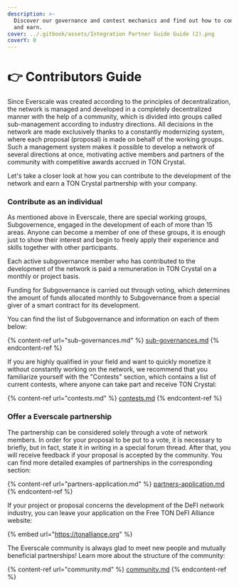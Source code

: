 ```yaml
---
description: >-
  Discover our governance and contest mechanics and find out how to contribute
  and earn.
cover: ../.gitbook/assets/Integration Partner Guide Guide (2).png
coverY: 0
---
```


# 👉 Contributors Guide

Since Everscale was created according to the principles of decentralization, the network is managed and developed in a completely decentralized manner with the help of a community, which is divided into groups called sub-management according to industry directions. All decisions in the network are made exclusively thanks to a constantly modernizing system, where each proposal (proposal) is made on behalf of the working groups. Such a management system makes it possible to develop a network of several directions at once, motivating active members and partners of the community with competitive awards accrued in TON Crystal.

Let's take a closer look at how you can contribute to the development of the network and earn a TON Crystal partnership with your company.

### Contribute as an individual

As mentioned above in Everscale, there are special working groups, Subgovernence, engaged in the development of each of more than 15 areas. Anyone can become a member of one of these groups, it is enough just to show their interest and begin to freely apply their experience and skills together with other participants.

Each active subgovernance member who has contributed to the development of the network is paid a remuneration in TON Crystal on a monthly or project basis.

Funding for Subgovernance is carried out through voting, which determines the amount of funds allocated monthly to Subgovernance from a special giver of a smart contract for its development.

You can find the list of Subgovernance and information on each of them below:

{% content-ref url="sub-governances.md" %}
[sub-governances.md](sub-governances.md)
{% endcontent-ref %}

If you are highly qualified in your field and want to quickly monetize it without constantly working on the network, we recommend that you familiarize yourself with the "Contests" section, which contains a list of current contests, where anyone can take part and receive TON Crystal:

{% content-ref url="contests.md" %}
[contests.md](contests.md)
{% endcontent-ref %}

### Offer a Everscale partnership

The partnership can be considered solely through a vote of network members. In order for your proposal to be put to a vote, it is necessary to briefly, but in fact, state it in writing in a special forum thread. After that, you will receive feedback if your proposal is accepted by the community. You can find more detailed examples of partnerships in the corresponding section:

{% content-ref url="partners-application.md" %}
[partners-application.md](partners-application.md)
{% endcontent-ref %}

If your project or proposal concerns the development of the DeFI network industry, you can leave your application on the Free TON DeFI Alliance website:

{% embed url="https://tonalliance.org" %}

The Everscale community is always glad to meet new people and mutually beneficial partnerships! Learn more about the structure of the community:

{% content-ref url="community.md" %}
[community.md](community.md)
{% endcontent-ref %}
